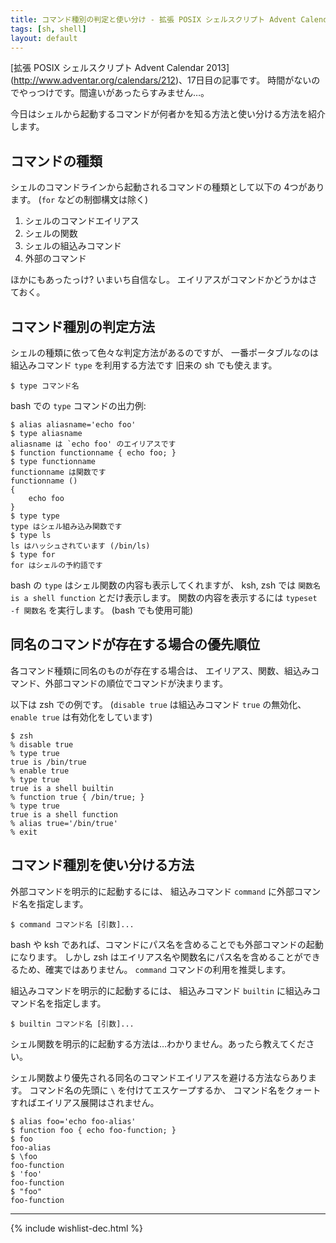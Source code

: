 ```yaml
---
title: コマンド種別の判定と使い分け - 拡張 POSIX シェルスクリプト Advent Calendar 2013
tags: [sh, shell]
layout: default
---
```


[拡張 POSIX シェルスクリプト Advent Calendar 2013]
(http://www.adventar.org/calendars/212)、17日目の記事です。
時間がないのでやっつけです。間違いがあったらすみません…。

今日はシェルから起動するコマンドが何者かを知る方法と使い分ける方法を紹介します。

コマンドの種類
----------------------------------------------------------------------

シェルのコマンドラインから起動されるコマンドの種類として以下の 4つがあります。
(`for` などの制御構文は除く)

  1. シェルのコマンドエイリアス
  2. シェルの関数
  3. シェルの組込みコマンド
  4. 外部のコマンド

ほかにもあったっけ? いまいち自信なし。
エイリアスがコマンドかどうかはさておく。

コマンド種別の判定方法
----------------------------------------------------------------------

シェルの種類に依って色々な判定方法があるのですが、
一番ポータブルなのは組込みコマンド `type` を利用する方法です
旧来の sh でも使えます。

``` console
$ type コマンド名
```

bash での `type` コマンドの出力例:

``` console
$ alias aliasname='echo foo'
$ type aliasname
aliasname は `echo foo' のエイリアスです
$ function functionname { echo foo; }
$ type functionname
functionname は関数です
functionname ()
{
    echo foo
}
$ type type
type はシェル組み込み関数です
$ type ls
ls はハッシュされています (/bin/ls)
$ type for
for はシェルの予約語です
```

bash の `type` はシェル関数の内容も表示してくれますが、
ksh, zsh では `関数名 is a shell function` とだけ表示します。
関数の内容を表示するには `typeset -f 関数名` を実行します。
(bash でも使用可能)

同名のコマンドが存在する場合の優先順位
----------------------------------------------------------------------

各コマンド種類に同名のものが存在する場合は、
エイリアス、関数、組込みコマンド、外部コマンドの順位でコマンドが決まります。

以下は zsh での例です。
(`disable true` は組込みコマンド `true` の無効化、`enable true`
は有効化をしています)

``` console
$ zsh
% disable true
% type true
true is /bin/true
% enable true
% type true
true is a shell builtin
% function true { /bin/true; }
% type true
true is a shell function
% alias true='/bin/true'
% exit
```

コマンド種別を使い分ける方法
----------------------------------------------------------------------

外部コマンドを明示的に起動するには、
組込みコマンド `command` に外部コマンド名を指定します。

``` console
$ command コマンド名 [引数]...
```

bash や ksh
であれば、コマンドにパス名を含めることでも外部コマンドの起動になります。
しかし zsh はエイリアス名や関数名にパス名を含めることができるため、確実ではありません。
`command` コマンドの利用を推奨します。

組込みコマンドを明示的に起動するには、
組込みコマンド `builtin` に組込みコマンド名を指定します。

``` console
$ builtin コマンド名 [引数]...
```

シェル関数を明示的に起動する方法は…わかりません。あったら教えてください。

シェル関数より優先される同名のコマンドエイリアスを避ける方法ならあります。
コマンド名の先頭に `\` を付けてエスケープするか、
コマンド名をクォートすればエイリアス展開はされません。

``` console
$ alias foo='echo foo-alias'
$ function foo { echo foo-function; }
$ foo
foo-alias
$ \foo
foo-function
$ 'foo'
foo-function
$ "foo"
foo-function
```

* * *

{% include wishlist-dec.html %}

